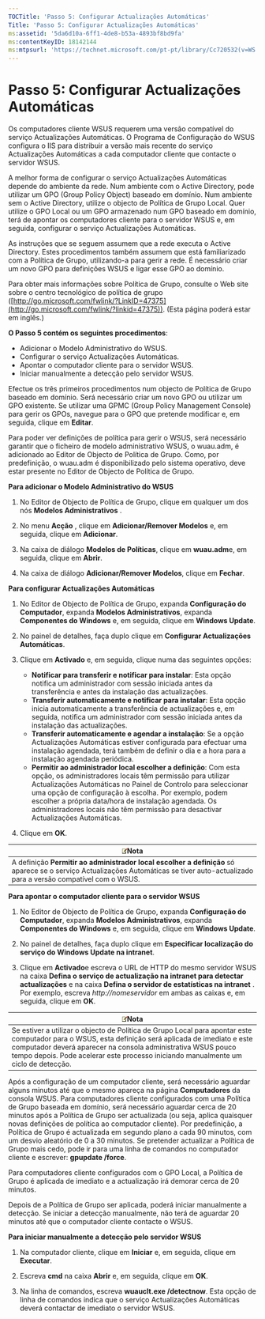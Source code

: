 ```yaml
---
TOCTitle: 'Passo 5: Configurar Actualizações Automáticas'
Title: 'Passo 5: Configurar Actualizações Automáticas'
ms:assetid: '5da6d10a-6ff1-4de8-b53a-4893bf8bd9fa'
ms:contentKeyID: 18142144
ms:mtpsurl: 'https://technet.microsoft.com/pt-pt/library/Cc720532(v=WS.10)'
---
```


Passo 5: Configurar Actualizações Automáticas
=============================================

Os computadores cliente WSUS requerem uma versão compatível do serviço Actualizações Automáticas. O Programa de Configuração do WSUS configura o IIS para distribuir a versão mais recente do serviço Actualizações Automáticas a cada computador cliente que contacte o servidor WSUS.

A melhor forma de configurar o serviço Actualizações Automáticas depende do ambiente da rede. Num ambiente com o Active Directory, pode utilizar um GPO (Group Policy Object) baseado em domínio. Num ambiente sem o Active Directory, utilize o objecto de Política de Grupo Local. Quer utilize o GPO Local ou um GPO armazenado num GPO baseado em domínio, terá de apontar os computadores cliente para o servidor WSUS e, em seguida, configurar o serviço Actualizações Automáticas.

As instruções que se seguem assumem que a rede executa o Active Directory. Estes procedimentos também assumem que está familiarizado com a Política de Grupo, utilizando-a para gerir a rede. É necessário criar um novo GPO para definições WSUS e ligar esse GPO ao domínio.

Para obter mais informações sobre Política de Grupo, consulte o Web site sobre o centro tecnológico de política de grupo ([http://go.microsoft.com/fwlink/?LinkID=47375](http://go.microsoft.com/fwlink/?linkid=47375)). (Esta página poderá estar em inglês.)

**O Passo 5 contém os seguintes procedimentos**:

-   Adicionar o Modelo Administrativo do WSUS.
-   Configurar o serviço Actualizações Automáticas.
-   Apontar o computador cliente para o servidor WSUS.
-   Iniciar manualmente a detecção pelo servidor WSUS.

Efectue os três primeiros procedimentos num objecto de Política de Grupo baseado em domínio. Será necessário criar um novo GPO ou utilizar um GPO existente. Se utilizar uma GPMC (Group Policy Management Console) para gerir os GPOs, navegue para o GPO que pretende modificar e, em seguida, clique em **Editar**.

Para poder ver definições de política para gerir o WSUS, será necessário garantir que o ficheiro de modelo administrativo WSUS, o wuau.adm, é adicionado ao Editor de Objecto de Política de Grupo. Como, por predefinição, o wuau.adm é disponibilizado pelo sistema operativo, deve estar presente no Editor de Objecto de Política de Grupo.

**Para adicionar o Modelo Administrativo do WSUS**
1.  No Editor de Objecto de Política de Grupo, clique em qualquer um dos nós **Modelos Administrativos** .

2.  No menu **Acção** , clique em **Adicionar/Remover Modelos** e, em seguida, clique em **Adicionar**.

3.  Na caixa de diálogo **Modelos de Políticas**, clique em **wuau.adm**e, em seguida, clique em **Abrir**.

4.  Na caixa de diálogo **Adicionar/Remover Modelos**, clique em **Fechar**.

**Para configurar Actualizações Automáticas**
1.  No Editor de Objecto de Política de Grupo, expanda **Configuração do Computador**, expanda **Modelos Administrativos**, expanda **Componentes do Windows** e, em seguida, clique em **Windows Update**.

2.  No painel de detalhes, faça duplo clique em **Configurar Actualizações Automáticas**.

3.  Clique em **Activado** e, em seguida, clique numa das seguintes opções:

    -   **Notificar para transferir e notificar para instalar**: Esta opção notifica um administrador com sessão iniciada antes da transferência e antes da instalação das actualizações.
    -   **Transferir automaticamente e notificar para instalar**: Esta opção inicia automaticamente a transferência de actualizações e, em seguida, notifica um administrador com sessão iniciada antes da instalação das actualizações.
    -   **Transferir automaticamente e agendar a instalação**: Se a opção Actualizações Automáticas estiver configurada para efectuar uma instalação agendada, terá também de definir o dia e a hora para a instalação agendada periódica.
    -   **Permitir ao administrador local escolher a definição**: Com esta opção, os administradores locais têm permissão para utilizar Actualizações Automáticas no Painel de Controlo para seleccionar uma opção de configuração à escolha. Por exemplo, podem escolher a própria data/hora de instalação agendada. Os administradores locais não têm permissão para desactivar Actualizações Automáticas.

4.  Clique em **OK**.

| ![](images/Cc720532.note(WS.10).gif)Nota                                                                                                                 |
|---------------------------------------------------------------------------------------------------------------------------------------------------------------------------------------|
| A definição **Permitir ao administrador local escolher a definição** só aparece se o serviço Actualizações Automáticas se tiver auto-actualizado para a versão compatível com o WSUS. |

**Para apontar o computador cliente para o servidor WSUS**
1.  No Editor de Objecto de Política de Grupo, expanda **Configuração do Computador**, expanda **Modelos Administrativos**, expanda **Componentes do Windows** e, em seguida, clique em **Windows Update**.

2.  No painel de detalhes, faça duplo clique em **Especificar localização do serviço do Windows Update na intranet**.

3.  Clique em **Activado**e escreva o URL de HTTP do mesmo servidor WSUS na caixa **Defina o serviço de actualização na intranet para detectar actualizações** e na caixa **Defina o servidor de estatísticas na intranet** . Por exemplo, escreva *http://nomeservidor* em ambas as caixas e, em seguida, clique em **OK**.

| ![](images/Cc720532.note(WS.10).gif)Nota                                                                                                                                                                                                                                      |
|------------------------------------------------------------------------------------------------------------------------------------------------------------------------------------------------------------------------------------------------------------------------------------------------------------|
| Se estiver a utilizar o objecto de Política de Grupo Local para apontar este computador para o WSUS, esta definição será aplicada de imediato e este computador deverá aparecer na consola administrativa WSUS pouco tempo depois. Pode acelerar este processo iniciando manualmente um ciclo de detecção. |

Após a configuração de um computador cliente, será necessário aguardar alguns minutos até que o mesmo apareça na página **Computadores** da consola WSUS. Para computadores cliente configurados com uma Política de Grupo baseada em domínio, será necessário aguardar cerca de 20 minutos após a Política de Grupo ser actualizada (ou seja, aplica quaisquer novas definições de política ao computador cliente). Por predefinição, a Política de Grupo é actualizada em segundo plano a cada 90 minutos, com um desvio aleatório de 0 a 30 minutos. Se pretender actualizar a Política de Grupo mais cedo, pode ir para uma linha de comandos no computador cliente e escrever: **gpupdate /force**.

Para computadores cliente configurados com o GPO Local, a Política de Grupo é aplicada de imediato e a actualização irá demorar cerca de 20 minutos.

Depois de a Política de Grupo ser aplicada, poderá iniciar manualmente a detecção. Se iniciar a detecção manualmente, não terá de aguardar 20 minutos até que o computador cliente contacte o WSUS.

**Para iniciar manualmente a detecção pelo servidor WSUS**
1.  Na computador cliente, clique em **Iniciar** e, em seguida, clique em **Executar**.

2.  Escreva **cmd** na caixa **Abrir** e, em seguida, clique em **OK**.

3.  Na linha de comandos, escreva **wuauclt.exe /detectnow**. Esta opção de linha de comandos indica que o serviço Actualizações Automáticas deverá contactar de imediato o servidor WSUS.
